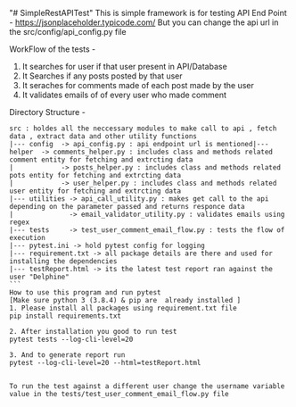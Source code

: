 "# SimpleRestAPITest"
This is simple framework is for testing API End Point -
https://jsonplaceholder.typicode.com/
But you can change the api url in the src/config/api_config.py file


WorkFlow of the tests -
1. It searches for user if that user present in API/Database
2. It Searches if any posts posted by that user
3. It seraches for comments made of each post made by the user
4. It validates emails of of every user who made comment

Directory Structure -
````
src : holdes all the neccessary modules to make call to api , fetch data , extract data and other utility functions
|--- config  -> api_config.py : api endpoint url is mentioned|--- helper  -> comments_helper.py : includes class and methods related comment entity for fetching and extrcting data
|            -> posts_helper.py : includes class and methods related pots entity for fetching and extrcting data
|            -> user_helper.py : includes class and methods related user entity for fetching and extrcting data 
|--- utilities -> api_call_utility.py : makes get call to the api depending on the parameter passed and returns responce data
|              -> email_validator_utility.py : validates emails using regex 
|--- tests     -> test_user_comment_email_flow.py : tests the flow of execution      
|--- pytest.ini -> hold pytest config for logging
|--- requirement.txt -> all package details are there and used for installing the dependencies
|--- testReport.html -> its the latest test report ran against the user "Delphine"
```
How to use this program and run pytest
[Make sure python 3 (3.8.4) & pip are  already installed ]
1. Please install all packages using requirement.txt file
pip install requirements.txt 

2. After installation you good to run test 
pytest tests --log-cli-level=20 

3. And to generate report run
pytest --log-cli-level=20 --html=testReport.html


To run the test against a different user change the username variable value in the tests/test_user_comment_email_flow.py file





